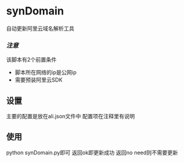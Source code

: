 # synDomain
自动更新阿里云域名解析工具
###  **_注意_** 
该脚本有2个前置条件
- 脚本所在网络的ip是公网ip
- 需要预装阿里云SDK

##  **设置** 
主要的配置是放在ali.json文件中
配置项在注释里有说明

##  **使用** 
python synDomain.py即可
返回ok即更新成功 
返回no need则不需要更新
